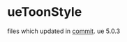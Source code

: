 # ueToonStyle
files which updated in [commit](https://github.com/EpicGames/UnrealEngine/commit/4e80bc26eac8f036e8b2cfb1b9923c16fdd5c9ce#diff-78a2411495e34c509e9db68d20213f02e52b1c0dfd203f19efd61e8b7d7de125). ue 5.0.3
